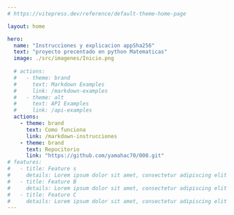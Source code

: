 ```yaml
---
# https://vitepress.dev/reference/default-theme-home-page

layout: home

hero:
  name: "Instrucciones y explicacion appSha256"
  text: "proyecto precentado en python Matematicas"
  image: ./src/imagenes/Inicio.png
  
  # actions:
  #   - theme: brand
  #     text: Markdown Examples
  #     link: /markdown-examples
  #   - theme: alt
  #     text: API Examples
  #     link: /api-examples
  actions:
    - theme: brand
      text: Como funciona
      link: /markdown-instrucciones
    - theme: brand
      text: Repocitorio
      link: "https://github.com/yamahac70/000.git"
# features:
#   - title: Feature s
#     details: Lorem ipsum dolor sit amet, consectetur adipiscing elit
#   - title: Feature B
#     details: Lorem ipsum dolor sit amet, consectetur adipiscing elit
#   - title: Feature C
#     details: Lorem ipsum dolor sit amet, consectetur adipiscing elit
---
```

<!-- ![Mi genial imagen](./src/imagenes/Inicio.png) -->

